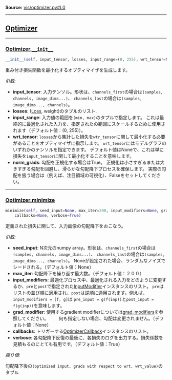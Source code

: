 
**Source:** [vis/optimizer.py#L0](https://github.com/raghakot/keras-vis/tree/master/vis/optimizer.py#L0)

-------------------

## [Optimizer](https://github.com/raghakot/keras-vis/tree/master/vis/optimizer.py#L18)

-------------------

### [Optimizer.`__init__`](https://github.com/raghakot/keras-vis/tree/master/vis/optimizer.py#L20)

```python
__init__(self, input_tensor, losses, input_range=(0, 255), wrt_tensor=None, norm_grads=True)
```

重み付き損失関数を最小化するオプティマイザを生成します。

*引数:*

 - **input_tensor**:  入力テンソル。形状は、`channels_first`の場合は`(samples, channels, image_dims...)`、
  `channels_last`の場合は`(samples, image_dims..., channels)`。
 - **losses**:  ([Loss](vis.losses.md#Loss), weight)のタプルのリスト.
 - **input_range**:  入力値の範囲を`(min, max)`のタプルで指定します。
  これは最終的に最適化された入力を、指定されたの範囲にスケールするために使用されます（デフォルト値：(0, 255)）。
 - **wrt_tensor**:  `losses`から集計した損失を`wtr_tensor`に関して最小化する必要があることをオプティマイザに指示します。
  `wrt_tensor`にはモデルグラフのいずれかのテンソルを指定できます。
  デフォルト値はNoneで、これは単に損失を`input_tensor`に関して最小化することを意味します。
 - **norm_grads**:  勾配を正規化する場合はTrue。
  正規化は小さすぎるまたは大きすぎる勾配を回避し、滑らかな勾配降下プロセスを確保します。
  実際の勾配を扱う場合は（例えば、注目領域の可視化）、Falseをセットしてください。

-------------------

### [Optimizer.minimize](https://github.com/raghakot/keras-vis/tree/master/vis/optimizer.py#L108)

```python
minimize(self, seed_input=None, max_iter=200, input_modifiers=None, grad_modifier=None, \
    callbacks=None, verbose=True)
```

定義された損失に関して、入力画像の勾配降下をおこなう。

*引数:*

 - **seed_input**:  N次元のnumpy array。形状は、`channels_first`の場合は`(samples, channels, image_dims...)`、
  `channels_last`の場合は`(samples, image_dims..., channels)`。
  Noneが設定された場合、ランダムなノイズでシードされる。（デフォルト値：None）
 - **max_iter**:  勾配降下を繰り返す最大数。（デフォルト値：２００）
 - **input_modifiers**:  最適化プロセス中、最適化される入力をどのように変更するか、`pre`と`post`で指定された[InputModifier](vis.input_modifiers.md#inputmodifier)インスタンスのリスト。
  `pre`はリストの並び順に適用され、`post`は逆順に適用されます。例えば、`input_modifiers = [f, g]`は
  `pre_input = g(f(inp))`と`post_input = f(g(inp))`を意味します。
 - **grad_modifier**:  使用するgradient modifierについては[grad_modifiers](vis.grad_modifiers.md)を参照してください。
 　　何も指定しない場合、勾配は変更されません。（デフォルト値：None）
 - **callbacks**:  トリガーする[OptimizerCallback](vis.callbacks.md#optimizercallback)インスタンスのリスト。
 - **verbose**:  各勾配降下反復の最後に、各損失のログを出力する。損失係数を見積もるのにとても有用です。（デフォルト値：True）

*戻り値:*

勾配降下後の`(optimized input, grads with respect to wrt, wrt_value)`のタプル




